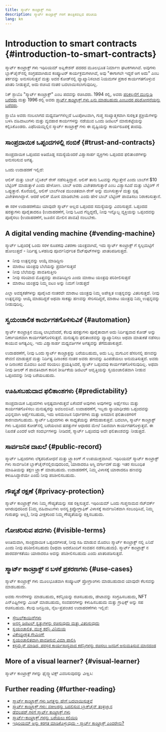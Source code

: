 ```yaml
---
title: ಸ್ಮಾರ್ಟ್ ಕಾಂಟ್ರಾಕ್ಟ್ ಗಳು
description: ಸ್ಮಾರ್ಟ್ ಕಾಂಟ್ರಾಕ್ಟ್ ಗಳಿಗೆ ತಾಂತ್ರಿಕವಲ್ಲದ ಪರಿಚಯ
lang: kn
---
```


# Introduction to smart contracts {#introduction-to-smart-contracts}

ಸ್ಮಾರ್ಟ್ ಕಾಂಟ್ರಾಕ್ಟ್ ಗಳು ಇಥಿರಿಯಮ್ ಅಪ್ಲಿಕೇಶನ್ ಪದರದ ಮೂಲಭೂತ ನಿರ್ಮಾಣ ಘಟಕಗಳಾಗಿವೆ. ಅವುಗಳು ಬ್ಲಾಕ್‌ಚೈನ್‌ನಲ್ಲಿ ಸಂಗ್ರಹವಾಗಿರುವ ಕಂಪ್ಯೂಟರ್ ಕಾರ್ಯಕ್ರಮಗಳಾಗಿವೆ, ಅವು "ಈಗಾಗಲೇ ಇದ್ದರೆ ಆಗ ಅದು" ಎಂಬ ತರ್ಕವನ್ನು ಅನುಸರಿಸುತ್ತವೆ ಮತ್ತು ಅದರ ಕೋಡ್‌ನಲ್ಲಿ ವ್ಯಾಖ್ಯಾನಿಸಲಾದ ನಿಯಮಗಳ ಪ್ರಕಾರ ಕಾರ್ಯಗತಗೊಳ್ಳುವ ಖಾತರಿ ನೀಡುತ್ತವೆ, ಅದು ರಚಿಸಿದ ನಂತರ ಬದಲಾಯಿಸಲಾಗುವುದಿಲ್ಲ.

ನಿಕ್ ಸ್ಜಾಬೊ "ಸ್ಮಾರ್ಟ್ ಕಾಂಟ್ರಾಕ್ಟ್" ಎಂಬ ಪದವನ್ನು ರಚಿಸಿದರು. 1994 ರಲ್ಲಿ, ಅವರು [ಪರಿಕಲ್ಪನೆಗೆ ಮುನ್ನುಡಿ ಬರೆದರು](https://www.fon.hum.uva.nl/rob/Courses/InformationInSpeech/CDROM/Literature/LOTwinterschool2006/szabo.best.vwh.net/smart.contracts.html) ಮತ್ತು 1996 ರಲ್ಲಿ ಅವರು [ಸ್ಮಾರ್ಟ್ ಕಾಂಟ್ರಾಕ್ಟ್ ಗಳು ಏನು ಮಾಡಬಹುದು ಎಂಬುದರ ಪರಿಶೋಧನೆಯನ್ನು ಬರೆದರು](https://www.fon.hum.uva.nl/rob/Courses/InformationInSpeech/CDROM/Literature/LOTwinterschool2006/szabo.best.vwh.net/smart_contracts_2.html).

ಸ್ಝಾಬೊ ಅವರು ನಂಬಲಾಗದ ಮಧ್ಯವರ್ತಿಗಳಿಲ್ಲದೆ ಒಟಪೋಟವಾಗಿ, ಗುಪ್ತ ಸಂಖ್ಯಾತ್ಮಕವಾಗಿ ಸುರಕ್ಷಿತ ಪ್ರಕ್ರಿಯೆಗಳನ್ನು ಬಳಸಿ ವಹಿವಾಟುಗಳು ಮತ್ತು ವ್ಯವಹಾರ ಕಾರ್ಯಗಳನ್ನು ನಡೆಯುವ ಒಂದು ಡಿಜಿಟಲ್ ಮಾರುಕಟ್ಟೆಯನ್ನು ಕಲ್ಪಿಸಿಕೊಂಡರು. ಎಥೆರಿಯಮ್ನಲ್ಲಿನ ಸ್ಮಾರ್ಟ್ ಕಾಂಟ್ರಾಕ್ಟ್ ಗಳು ಈ ದೃಷ್ಟಿಯನ್ನು ಕಾರ್ಯರೂಪಕ್ಕೆ ತಂದವು.

## ಸಾಂಪ್ರದಾಯಿಕ ಒಪ್ಪಂದಗಳಲ್ಲಿ ನಂಬಿಕೆ {#trust-and-contracts}

ಸಾಂಪ್ರದಾಯಿಕ ಒಪ್ಪಂದದ ಅತಿದೊಡ್ಡ ಸಮಸ್ಯೆಯೆಂದರೆ ವಿಶ್ವಾಸಾರ್ಹ ವ್ಯಕ್ತಿಗಳು ಒಪ್ಪಂದದ ಫಲಿತಾಂಶಗಳನ್ನು ಅನುಸರಿಸುವ ಅಗತ್ಯ.

ಒಂದು ಉದಾಹರಣೆ ಇಲ್ಲಿದೆ:

ಆಲಿಸ್ ಮತ್ತು ಬಾಬ್ ಬೈಸಿಕಲ್ ರೇಸ್ ನಡೆಸುತ್ತಿದ್ದಾರೆ. ಆಲಿಸ್ ತಾನು ಓಟವನ್ನು ಗೆಲ್ಲುತ್ತೇನೆ ಎಂದು ಬಾಬ್‍ಗೆ $10 ಬೆಟ್ಟಿಂಗ್ ಮಾಡುತ್ತಾಳೆ ಎಂದು ಹೇಳೋಣ. ಬಾಬ್ ಅವರು ವಿಜೇತರಾಗುತ್ತಾರೆ ಎಂಬ ವಿಶ್ವಾಸವಿದೆ ಮತ್ತು ಬೆಟ್ಟಿಂಗ್ ಗೆ ಒಪ್ಪುತ್ತಾರೆ. ಕೊನೆಯಲ್ಲಿ, ಆಲಿಸ್ ಬಾಬ್‍ಗಿಂತ ಮುಂಚಿತವಾಗಿ ರೇಸ್ ಅನ್ನು ಮುಗಿಸುತ್ತಾಳೆ ಮತ್ತು ಸ್ಪಷ್ಟ ವಿಜೇತಳಾಗಿದ್ದಾಳೆ. ಆದರೆ ಆಲಿಸ್ ಮೋಸ ಮಾಡಿರಬೇಕು ಎಂದು ಹೇಳಿ ಬಾಬ್ ಬೆಟ್ಟಿಂಗ್ ಪಾವತಿಸಲು ನಿರಾಕರಿಸುತ್ತಾನೆ.

ಈ ಸರಳ ಉದಾಹರಣೆಯು ಯಾವುದೇ ಸ್ಮಾರ್ಟ್ ಅಲ್ಲದ ಒಪ್ಪಂದದ ಸಮಸ್ಯೆಯನ್ನು ವಿವರಿಸುತ್ತದೆ. ಒಪ್ಪಂದದ ಷರತ್ತುಗಳು ಪೂರೈತಾದರೂ (ಉದಾಹರಣೆಗೆ, ನೀವು ಓಟದ ಗೆದ್ದಿದ್ದರೆ), ನೀವು ಇನ್ನೊಬ್ಬ ವ್ಯಕ್ತಿಯನ್ನು ಒಪ್ಪಂದವನ್ನು ಪೂರೈಸಲು (ಉದಾಹರಣೆಗೆ, ಜೂಜಿನ ಮೇಲಿನ ಪಾವತಿ) ನಂಬಬೇಕು.

## A digital vending machine {#vending-machine}

ಸ್ಮಾರ್ಟ್ ಒಪ್ಪಂದಕ್ಕೆ ಒಂದು ಸರಳ ರೂಪಕವು ವಿತರಣಾ ಯಂತ್ರವಾಗಿದೆ, ಇದು ಸ್ಮಾರ್ಟ್ ಕಾಂಟ್ರಾಕ್ಟ್ ಗೆ ಸ್ವಲ್ಪಮಟ್ಟಿಗೆ ಹೋಲುತ್ತದೆ - ನಿರ್ದಿಷ್ಟ ಒಳಹರಿವು ಪೂರ್ವನಿರ್ಧರಿತ ಔಟ್‌ಪುಟ್‌ಗಳನ್ನು ಖಾತರಿಪಡಿಸುತ್ತದೆ.

- ನೀವು ಉತ್ಪನ್ನವನ್ನು ಆಯ್ಕೆ ಮಾಡಿದ್ದೀರಿ
- ಮಾರಾಟ ಯಂತ್ರವು ಬೆಲೆಯನ್ನು ಪ್ರದರ್ಶಿಸುತ್ತದೆ
- ನೀವು ಬೆಲೆಯನ್ನು ಪಾವತಿಸುತ್ತೀರಿ
- ನೀವು ಸರಿಯಾದ ಮೊತ್ತವನ್ನು ಪಾವತಿಸಿದ್ದೀರಿ ಎಂದು ಮಾರಾಟ ಯಂತ್ರವು ಪರಿಶೀಲಿಸುತ್ತದೆ
- ಮಾರಾಟ ಯಂತ್ರವು ನಿಮ್ಮ ಐಟಂ ಅನ್ನು ನಿಮಗೆ ನೀಡುತ್ತದೆ

ಎಲ್ಲಾ ಅವಶ್ಯಕತೆಗಳನ್ನು ಪೂರೈಸಿದ ನಂತರವೇ ಮಾರಾಟ ಯಂತ್ರವು ನಿಮ್ಮ ಅಪೇಕ್ಷಿತ ಉತ್ಪನ್ನವನ್ನು ವಿತರಿಸುತ್ತದೆ. ನೀವು ಉತ್ಪನ್ನವನ್ನು ಆಯ್ಕೆ ಮಾಡದಿದ್ದರೆ ಅಥವಾ ಸಾಕಷ್ಟು ಹಣವನ್ನು ಸೇರಿಸದಿದ್ದರೆ, ಮಾರಾಟ ಯಂತ್ರವು ನಿಮ್ಮ ಉತ್ಪನ್ನವನ್ನು ನೀಡುವುದಿಲ್ಲ.

## ಸ್ವಯಂಚಾಲಿತ ಕಾರ್ಯಗತಗೊಳಿಸುವಿಕೆ {#automation}

ಸ್ಮಾರ್ಟ್ ಕಾಂಟ್ರಾಕ್ಟಿನ ಮುಖ್ಯ ಲಾಭವೆಂದರೆ, ಕೆಲವು ಷರತ್ತುಗಳು ಪೂರೈತಾದಾಗ ಅದು ನಿರ್ದಿಷ್ಟವಾದ ಕೋಡ್ ಅನ್ನು ನಿರ್ಣಾಯಕವಾಗಿ ಕಾರ್ಯಗತಗೊಳಿಸುತ್ತದೆ. ಮನುಷ್ಯನು ಫಲಿತಾಂಶವನ್ನು ವ್ಯಾಖ್ಯಾನಿಸಲು ಅಥವಾ ಮಾತುಕತೆ ನಡೆಸಲು ಕಾಯುವ ಅಗತ್ಯವಿಲ್ಲ. ಇದು ವಿಶ್ವಾಸಾರ್ಹ ಮಧ್ಯವರ್ತಿಗಳ ಅಗತ್ಯವನ್ನು ತೆಗೆದುಹಾಕುತ್ತದೆ.

ಉದಾಹರಣೆಗೆ, ನೀವು ಒಂದು ಸ್ಮಾರ್ಟ್ ಕಾಂಟ್ರಾಕ್ಟನ್ನು ಬರೆಯಬಹುದು, ಅದು ಒಬ್ಬ ಮಗುವಿನ ಹೆಸರಿನಲ್ಲಿ ಹಣವನ್ನು ಠೇವಣಿ ಮಾಡುತ್ತದೆ ಮತ್ತು ನಿರ್ದಿಷ್ಟ ದಿನಾಂಕದ ನಂತರ ಅವರು ಹಣವನ್ನು ಹಿಂಪಡೆಯಲು ಅನುಮತಿಸುತ್ತದೆ. ಅವರು ಆ ದಿನಾಂಕದ ಮೊದಲು ಹಿಂದೆ ಸರಿಯಲು ಪ್ರಯತ್ನಿಸಿದರೆ, ಸ್ಮಾರ್ಟ್ ಒಪ್ಪಂದವು ಕಾರ್ಯಗತಗೊಳಿಸುವುದಿಲ್ಲ. ಅಥವಾ ನೀವು ಡೀಲರ್ ಗೆ ಪಾವತಿಸಿದಾಗ ಕಾರಿನ ಶೀರ್ಷಿಕೆಯ ಡಿಜಿಟಲ್ ಆವೃತ್ತಿಯನ್ನು ಸ್ವಯಂಚಾಲಿತವಾಗಿ ನೀಡುವ ಒಪ್ಪಂದವನ್ನು ನೀವು ಬರೆಯಬಹುದು.

## ಊಹಿಸಬಹುದಾದ ಫಲಿತಾಂಶಗಳು {#predictability}

ಸಾಂಪ್ರದಾಯಿಕ ಒಪ್ಪಂದಗಳು ಅಸ್ಪಷ್ಟವಾಗಿರುತ್ತವೆ ಏಕೆಂದರೆ ಅವುಗಳು ಅವುಗಳನ್ನು ಅರ್ಥೈಸಲು ಮತ್ತು ಕಾರ್ಯಗತಗೊಳಿಸಲು ಮನುಷ್ಯರನ್ನು ಅವಲಂಬಿಸಿವೆ. ಉದಾಹರಣೆಗೆ, ಇಬ್ಬರು ನ್ಯಾಯಾಧೀಶರು ಒಪ್ಪಂದವನ್ನು ವಿಭಿನ್ನವಾಗಿ ಅರ್ಥೈಸಬಹುದು, ಇದು ಅಸಮಂಜಸ ನಿರ್ಧಾರಗಳು ಮತ್ತು ಅಸಮಾನ ಫಲಿತಾಂಶಗಳಿಗೆ ಕಾರಣವಾಗಬಹುದು. ಸ್ಮಾರ್ಟ್ ಒಪ್ಪಂದಗಳು ಈ ಸಾಧ್ಯತೆಯನ್ನು ತೆಗೆದುಹಾಕುತ್ತವೆ. ಬದಲಾಗಿ, ಸ್ಮಾರ್ಟ್ ಕಾಂಟ್ರಾಕ್ಟ್ ಗಳು ಒಪ್ಪಂದದ ಕೋಡ್‌ನಲ್ಲಿ ಬರೆಯಲಾದ ಷರತ್ತುಗಳ ಆಧಾರದ ಮೇಲೆ ನಿಖರವಾಗಿ ಕಾರ್ಯಗತಗೊಳ್ಳುತ್ತವೆ. ಈ ನಿಖರತೆ ಎಂದರೆ ಅದೇ ಸಂದರ್ಭಗಳನ್ನು ನೀಡಿದರೆ, ಸ್ಮಾರ್ಟ್ ಒಪ್ಪಂದವು ಅದೇ ಫಲಿತಾಂಶವನ್ನು ನೀಡುತ್ತದೆ.

## ಸಾರ್ವಜನಿಕ ದಾಖಲೆ {#public-record}

ಸ್ಮಾರ್ಟ್ ಒಪ್ಪಂದಗಳು ಲೆಕ್ಕಪರಿಶೋಧನೆ ಮತ್ತು ಟ್ರ್ಯಾಕಿಂಗ್ ಗೆ ಉಪಯುಕ್ತವಾಗಿವೆ. ಇಥಿರಿಯಮ್ ಸ್ಮಾರ್ಟ್ ಕಾಂಟ್ರಾಕ್ಟ್ ಗಳು ಸಾರ್ವಜನಿಕ ಬ್ಲಾಕ್‍ಚೈನ್‍ನಲ್ಲಿರುವುದರಿಂದ, ಯಾರಾದರೂ ಆಸ್ತಿ ವರ್ಗಾವಣೆ ಮತ್ತು ಇತರ ಸಂಬಂಧಿತ ಮಾಹಿತಿಯನ್ನು ತಕ್ಷಣ ಟ್ರ್ಯಾಕ್ ಮಾಡಬಹುದು. ಉದಾಹರಣೆಗೆ, ನಿಮ್ಮ ವಿಳಾಸಕ್ಕೆ ಯಾರಾದರೂ ಹಣವನ್ನು ಕಳುಹಿಸಿದ್ದಾರೆಯೇ ಎಂದು ನೀವು ಪರಿಶೀಲಿಸಬಹುದು.

## ಗೌಪ್ಯತೆ ರಕ್ಷಣೆ {#privacy-protection}

ಸ್ಮಾರ್ಟ್ ಕಾಂಟ್ರಾಕ್ಟ್ ಗಳು ನಿಮ್ಮ ಗೌಪ್ಯತೆಯನ್ನು ಸಹ ರಕ್ಷಿಸುತ್ತವೆ. ಇಥಿರಿಯಮ್ ಒಂದು ಗುಪ್ತನಾಮದ ನೆಟ್‌ವರ್ಕ್ ಆಗಿರುವುದರಿಂದ (ನಿಮ್ಮ ವಹಿವಾಟುಗಳು ಅನನ್ಯ ಕ್ರಿಪ್ಟೋಗ್ರಾಫಿಕ್ ವಿಳಾಸಕ್ಕೆ ಸಾರ್ವಜನಿಕವಾಗಿ ಸಂಬಂಧಿಸಿವೆ, ನಿಮ್ಮ ಗುರುತನ್ನು ಅಲ್ಲ), ನೀವು ವೀಕ್ಷಕರಿಂದ ನಿಮ್ಮ ಗೌಪ್ಯತೆಯನ್ನು ರಕ್ಷಿಸಬಹುದು.

## ಗೋಚರಿಸುವ ಪದಗಳು {#visible-terms}

ಅಂತಿಮವಾಗಿ, ಸಾಂಪ್ರದಾಯಿಕ ಒಪ್ಪಂದಗಳಂತೆ, ನೀವು ಸಹಿ ಮಾಡುವ ಮೊದಲು ಸ್ಮಾರ್ಟ್ ಕಾಂಟ್ರಾಕ್ಟ್ ನಲ್ಲಿ ಏನಿದೆ ಎಂದು ನೀವು ಪರಿಶೀಲಿಸಬಹುದು (ಅಥವಾ ಅದರೊಂದಿಗೆ ಸಂವಹನ ನಡೆಸಬಹುದು). ಸ್ಮಾರ್ಟ್ ಕಾಂಟ್ರಾಕ್ಟ್ ನ ಪಾರದರ್ಶಕತೆಯು ಯಾರಾದರೂ ಅದನ್ನು ಪರಿಶೀಲಿಸಬಹುದು ಎಂದು ಖಾತರಿಪಡಿಸುತ್ತದೆ.

## ಸ್ಮಾರ್ಟ್ ಕಾಂಟ್ರಾಕ್ಟ್ ನ ಬಳಕೆ ಪ್ರಕರಣಗಳು {#use-cases}

ಸ್ಮಾರ್ಟ್ ಕಾಂಟ್ರಾಕ್ಟ್ ಗಳು ಮೂಲಭೂತವಾಗಿ ಕಂಪ್ಯೂಟರ್ ಪ್ರೋಗ್ರಾಂಗಳು ಮಾಡಬಹುದಾದ ಯಾವುದೇ ಕೆಲಸವನ್ನು ಮಾಡಬಹುದು.

ಅವರು ಗಣನೆಗಳನ್ನು ಮಾಡಬಹುದು, ಕರೆನ್ಸಿಯನ್ನು ರಚಿಸಬಹುದು, ಡೇಟಾವನ್ನು ಸಂಗ್ರಹಿಸಬಹುದು, NFT ಎನ್ಎಫ್ಟಿಗಳನ್ನು ಮಿಂಟ್ ಮಾಡಬಹುದು, ಸಂವಹನಗಳನ್ನು ಕಳುಹಿಸಬಹುದು ಮತ್ತು ಗ್ರಾಫಿಕ್ಸ್ ಅನ್ನು ಸಹ ರಚಿಸಬಹುದು. ಕೆಲವು ಜನಪ್ರಿಯ, ನೈಜ-ಪ್ರಪಂಚದ ಉದಾಹರಣೆಗಳು ಇಲ್ಲಿವೆ:

- [ಸ್ಟೇಬಲ್‍ಕಾಯಿನ್‍‍ಗಳು](/stablecoins/)
- [ಅನನ್ಯ ಡಿಜಿಟಲ್ ಸ್ವತ್ತುಗಳನ್ನು ರಚಿಸುವುದು ಮತ್ತು ವಿತರಿಸುವುದು](/nft/)
- [ಸ್ವಯಂಚಾಲಿತ, ಮುಕ್ತ ಕರೆನ್ಸಿ ವಿನಿಮಯ](/get-eth/#dex)
- [ವಿಕೇಂದ್ರೀಕೃತ ಗೇಮಿಂಗ್](/apps/?category=gaming#explore)
- [ಸ್ವಯಂಚಾಲಿತವಾಗಿ ಪಾವತಿಸುವ ವಿಮಾ ಪಾಲಿಸಿ](https://etherisc.com/)
- [ಕಸ್ಟಮೈಸ್ ಮಾಡಿದ, ಪರಸ್ಪರ ಕಾರ್ಯಸಾಧ್ಯವಾದ ಕರೆನ್ಸಿಗಳನ್ನು ರಚಿಸಲು ಜನರಿಗೆ ಅನುಮತಿಸುವ ಮಾನದಂಡ](/developers/docs/standards/tokens/)

## More of a visual learner? {#visual-learner}

ಸ್ಮಾರ್ಟ್ ಕಾಂಟ್ರಾಕ್ಟ್ ಗಳನ್ನು ಫೈನ್ಮ್ಯಾಟಿಕ್ಸ್ ವಿವರಿಸುವುದನ್ನು ವೀಕ್ಷಿಸಿ:

<YouTube id="pWGLtjG-F5c" />

## Further reading {#further-reading}

- [ಸ್ಮಾರ್ಟ್ ಕಾಂಟ್ರಾಕ್ಟ್ ಗಳು ಜಗತ್ತನ್ನು ಹೇಗೆ ಬದಲಾಯಿಸುತ್ತವೆ](https://www.youtube.com/watch?v=pA6CGuXEKtQ)
- [ಸ್ಮಾರ್ಟ್ ಕಾಂಟ್ರಾಕ್ಟ್ ಗಳು: ವಕೀಲರನ್ನು ಬದಲಿಸುವ ಬ್ಲಾಕ್‍ಚೈನ್ ತಂತ್ರಜ್ಞಾನ](https://blockgeeks.com/guides/smart-contracts/)
- [ಡೆವಲಪರ್ ಗಳಿಗೆ ಸ್ಮಾರ್ಟ್ ಕಾಂಟ್ರಾಕ್ಟ್ ಗಳು](/developers/docs/smart-contracts/)
- [ಸ್ಮಾರ್ಟ್-ಕಾಂಟ್ರಾಕ್ಟ್ ಗಳನ್ನು ಬರೆಯಲು ಕಲಿಯಿರಿ](/developers/learning-tools/)
- [ಇಥಿರಿಯಮ್ ಅನ್ನು ಕರಗತ ಮಾಡಿಕೊಳ್ಳುವುದು - ಸ್ಮಾರ್ಟ್ ಕಾಂಟ್ರಾಕ್ಟ್ ಎಂದರೇನು?](https://github.com/ethereumbook/ethereumbook/blob/develop/07smart-contracts-solidity.asciidoc#what-is-a-smart-contract)
